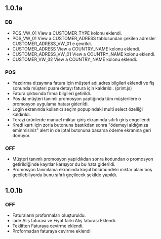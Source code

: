 ## 1.0.1a
### DB
- POS_VW_01 View a CUSTOMER_TYPE kolonu eklendi.
- POS_VW_01 View a CUSTOMER_ADRESS tablosundan çekilen adresler CUSTOMER_ADRESS_VW_01 e çevrildi.
- CUSTOMER_ADRESS View a COUNTRY_NAME kolonu eklendi.
- CUSTOMER_ADRESS_VW_01 View a COUNTRY_NAME kolonu eklendi.
- CUSTOMER_VW_02 View a COUNTRY_NAME kolonu eklendi.

### POS
- Yazdırma dizaynına fatura için müşteri adı,adres bilgileri eklendi ve fiş sonunda müşteri puanı detayı fatura için kaldırıldı. (print.js)
- Fatura çıktısında firma bilgileri getirildi.
- Pos da müşteri tanımlı promosyon yaptığında tüm müşterilere o promosyon uygulama hatası giderildi.
- Login ekranında kullanıcı seçim popupındaki multi select özelliği kaldırıldı.
- Terazi ürünlerde manuel miktar giriş ekranında sıfırlı giriş engellendi.
- Kredi kartı için zorla butonuna bastıkdan sonra "ödemeyi aldığınıza eminmisiniz" alert in de iptal butonuna basarsa ödeme ekranına geri dönüyor.

### OFF
- Müşteri tanımlı promosyon yapıldıkdan sonra kodundan o promosyon getirildiğinde kayıtlar karışıyor du bu hata giderildi.
- Promosyon tanımlama ekranında koşul bölümündeki miktar alanı boş geçilebiliyordu bunu sıfırlı geçilecek şekilde yapıldı.

## 1.0.1b
### OFF
- Faturaların proformaları oluşturuldu.
- iade Alış faturası ve Fiyat farkı Alış faturası Eklendi.
- Tekliften Faturaya cevirme eklendi.
- Proformadan faturaya cevirme eklendi
